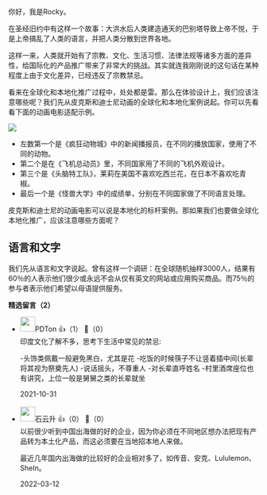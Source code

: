 你好，我是Rocky。

在圣经旧约中有这样一个故事：大洪水后人类建造通天的巴别塔导致上帝不悦，于是上帝搞乱了人类的语言，并把人类分散到世界各地。

这样一来，人类就开始有了宗教、文化、生活习惯、法律法规等诸多方面的差异性，给国际化的产品推广带来了非常大的挑战。其实就连我刚刚说的这句话在某种程度上由于文化差异，已经违反了宗教禁忌。

看来在全球化和本地化推广过程中，处处都是雷。那么在体验设计上，我们应该注意哪些呢？我们先从皮克斯和迪士尼动画的全球化和本地化案例说起。你可以先看看下面的动画电影适配示例。

![](https://static001.geekbang.org/resource/image/46/25/4645377fd8be5393ffba975bb0ee3e25.png?wh=1920%2A941)

- 左数第一个是《疯狂动物城》中的新闻播报员，在不同的播放国家，使用了不同的动物。
- 第二个是在《飞机总动员》里，不同国家用了不同的飞机外观设计。
- 第三个是《头脑特工队》，莱莉在美国不喜欢吃西兰花，在日本不喜欢吃青椒。
- 最后一个是《怪兽大学》中的成绩单，分别在不同国家做了不同语言处理。

皮克斯和迪士尼的动画电影可以说是本地化的标杆案例。那如果我们也要做全球化本地化推广，应该注意哪些方面呢？

## 语言和文字

我们先从语言和文字说起。曾有这样一个调研：在全球随机抽样3000人，结果有60％的人表示他们很少或永远不会从仅有英文的网站或应用购买商品。而75％的参与者表示他们希望以母语提供服务。
<div><strong>精选留言（2）</strong></div><ul>
<li><img src="https://static001.geekbang.org/account/avatar/00/2a/99/7e/0f952973.jpg" width="30px"><span>PDTon</span> 👍（1） 💬（0）<div>印度文化了解不多，思考下生活中常见的禁忌:

-头饰类佩戴一般避免黑白，尤其是花
-吃饭的时候筷子不让竖着插中间(长辈将其视为祭奠先人)
-说话摇头，不尊重人
-对长辈直呼姓名
-村里酒席座位也有讲究，上位一般是舅舅之类的长辈就坐</div>2021-10-31</li><br/><li><img src="https://static001.geekbang.org/account/avatar/00/0f/a0/c3/c5db35df.jpg" width="30px"><span>石云升</span> 👍（0） 💬（0）<div>以前很少听到中国出海做的好的企业，因为你必须在不同地区想办法把现有产品转为本土化产品，而这必须要在当地招本地人来做。

最近几年国内出海做的比较好的企业相对多了，如传音、安克、Lululemon、SheIn。

</div>2022-03-12</li><br/>
</ul>